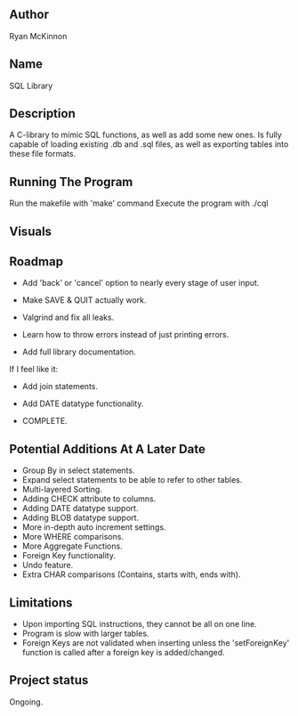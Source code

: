## Author
Ryan McKinnon

## Name
SQL Library

## Description
A C-library to mimic SQL functions, as well as add some new ones. Is fully capable of loading existing .db and .sql files, as well as exporting tables into these file formats.

## Running The Program
Run the makefile with 'make' command
Execute the program with ./cql

## Visuals

## Roadmap
- Add 'back' or 'cancel' option to nearly every stage of user input.
- Make SAVE & QUIT actually work.

- Valgrind and fix all leaks.
- Learn how to throw errors instead of just printing errors.
- Add full library documentation.

If I feel like it:
- Add join statements.
- Add DATE datatype functionality.

- COMPLETE.

## Potential Additions At A Later Date

- Group By in select statements.
- Expand select statements to be able to refer to other tables.
- Multi-layered Sorting.
- Adding CHECK attribute to columns.
- Adding DATE datatype support.
- Adding BLOB datatype support.
- More in-depth auto increment settings.
- More WHERE comparisons.
- More Aggregate Functions.
- Foreign Key functionality.
- Undo feature.
- Extra CHAR comparisons (Contains, starts with, ends with).

## Limitations
- Upon importing SQL instructions, they cannot be all on one line.
- Program is slow with larger tables.
- Foreign Keys are not validated when inserting unless the 'setForeignKey' function is called after a foreign key is added/changed.

## Project status
Ongoing.

